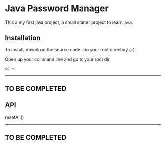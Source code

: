# Java Password Manager

This a my first java project, a small starter project to learn java.

## Installation 

To install, download the source code into your root directory (`~`).

Open up your command line and go to your root dir 
```sh
cd ~
```

---
TO BE COMPLETED
---

## API 

resetAll() 

---
TO BE COMPLETED
---